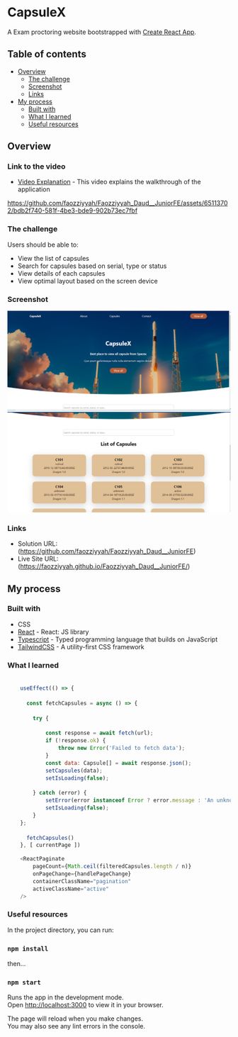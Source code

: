# CapsuleX

A Exam proctoring website bootstrapped with [Create React App](https://github.com/facebook/create-react-app).

## Table of contents

- [Overview](#overview)
  - [The challenge](#the-challenge)
  - [Screenshot](#screenshot)
  - [Links](#links)
- [My process](#my-process)
  - [Built with](#built-with)
  - [What I learned](#what-i-learned)
  - [Useful resources](#useful-resources)

## Overview

### Link to the video
- [Video Explanation](https://drive.google.com/file/d/1pYeD3E-AfNlgYcgPNcm9Ahchs8HaZtRP/view?usp=sharing) - This video explains the walkthrough of the application

https://github.com/faozziyyah/Faozziyyah_Daud__JuniorFE/assets/65113702/bdb2f740-581f-4be3-bde9-902b73ec7fbf

### The challenge

Users should be able to:

- View the list of capsules
- Search for capsules based on serial, type or status
- View details of each capsules
- View optimal layout based on the screen device

### Screenshot

![](src/assets/screenshot.png)
![](src/assets/screenshot1.png)

### Links

- Solution URL: (https://github.com/faozziyyah/Faozziyyah_Daud__JuniorFE)
- Live Site URL: (https://faozziyyah.github.io/Faozziyyah_Daud__JuniorFE/)

## My process
### Built with

- CSS
- [React](https://reactjs.org/) - React: JS library
- [Typescript](https://www.typescriptlang.org/) - Typed programming language that builds on JavaScript
- [TailwindCSS](https://tailwindcss.com/) - A utility-first CSS framework

### What I learned

```React.js
  
    useEffect(() => {
      
      const fetchCapsules = async () => {

        try {
          
            const response = await fetch(url);
            if (!response.ok) {
                throw new Error('Failed to fetch data');
            }
            const data: Capsule[] = await response.json();
            setCapsules(data);
            setIsLoading(false);

        } catch (error) {
            setError(error instanceof Error ? error.message : 'An unknown error occurred');
            setIsLoading(false);
        }
    };
  
      fetchCapsules()
    }, [ currentPage ])
```
```React.js
    <ReactPaginate
        pageCount={Math.ceil(filteredCapsules.length / n)}
        onPageChange={handlePageChange}
        containerClassName="pagination"
        activeClassName="active"
    />
```

### Useful resources

In the project directory, you can run:

### `npm install` 

then...

### `npm start`

Runs the app in the development mode.\
Open [http://localhost:3000](http://localhost:3000) to view it in your browser.

The page will reload when you make changes.\
You may also see any lint errors in the console.
